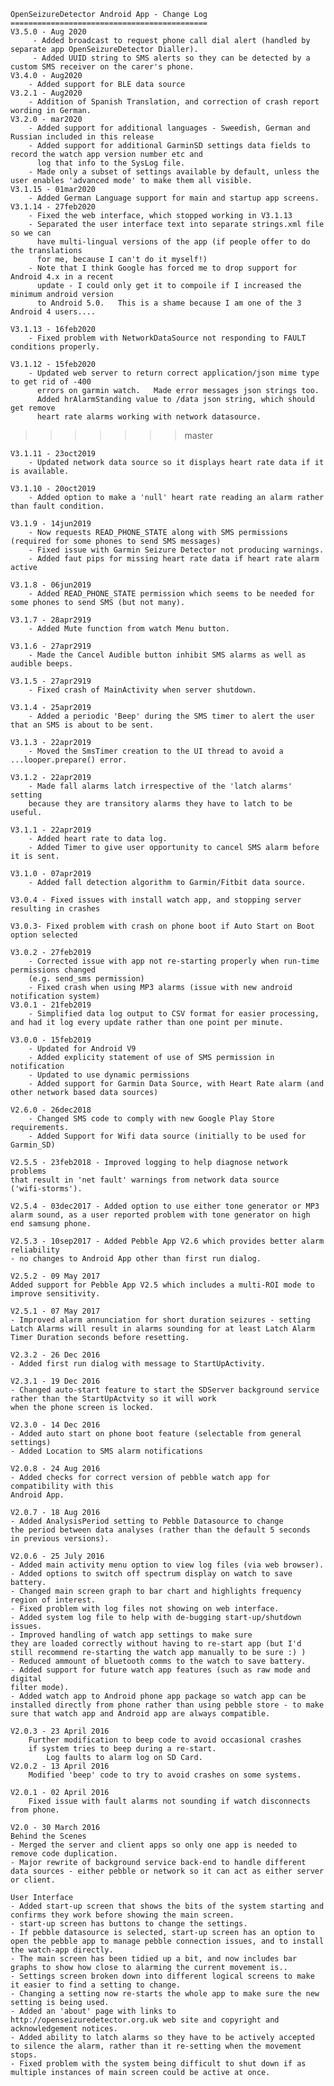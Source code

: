 	OpenSeizureDetector Android App - Change Log
	============================================
	V3.5.0 - Aug 2020
	     - Added broadcast to request phone call dial alert (handled by separate app OpenSeizureDetector Dialler).
	     - Added UUID string to SMS alerts so they can be detected by a custom SMS receiver on the carer's phone.
	V3.4.0 - Aug2020
	    - Added support for BLE data source
	V3.2.1 - Aug2020
		- Addition of Spanish Translation, and correction of crash report wording in German.
	V3.2.0 - mar2020
        - Added support for additional languages - Sweedish, German and Russian included in this release
        - Added support for additional GarminSD settings data fields to record the watch app version number etc and
          log that info to the SysLog file.
        - Made only a subset of settings available by default, unless the user enables 'advanced mode' to make them all visible.
    V3.1.15 - 01mar2020
        - Added German Language support for main and startup app screens.
    V3.1.14 - 27feb2020
        - Fixed the web interface, which stopped working in V3.1.13
        - Separated the user interface text into separate strings.xml file so we can
          have multi-lingual versions of the app (if people offer to do the translations
          for me, because I can't do it myself!)
        - Note that I think Google has forced me to drop support for Android 4.x in a recent
          update - I could only get it to compoile if I increased the minimum android version
          to Android 5.0.   This is a shame because I am one of the 3 Android 4 users....

	V3.1.13 - 16feb2020
	    - Fixed problem with NetworkDataSource not responding to FAULT conditions properly.

    V3.1.12 - 15feb2020
        - Updated web server to return correct application/json mime type to get rid of -400
          errors on garmin watch.   Made error messages json strings too.
          Added hrAlarmStanding value to /data json string, which should get remove
          heart rate alarms working with network datasource.
>>>>>>> master

    V3.1.11 - 23oct2019
        - Updated network data source so it displays heart rate data if it is available.

    V3.1.10 - 20oct2019
        - Added option to make a 'null' heart rate reading an alarm rather than fault condition.

    V3.1.9 - 14jun2019
        - Now requests READ_PHONE_STATE along with SMS permissions (required for some phones to send SMS messages)
        - Fixed issue with Garmin Seizure Detector not producing warnings.
        - Added faut pips for missing heart rate data if heart rate alarm active

    V3.1.8 - 06jun2019
        - Added READ_PHONE_STATE permission which seems to be needed for some phones to send SMS (but not many).

    V3.1.7 - 28apr2919
        - Added Mute function from watch Menu button.

    V3.1.6 - 27apr2919
        - Made the Cancel Audible button inhibit SMS alarms as well as audible beeps.

    V3.1.5 - 27apr2919
        - Fixed crash of MainActivity when server shutdown.

    V3.1.4 - 25apr2019
        - Added a periodic 'Beep' during the SMS timer to alert the user that an SMS is about to be sent.

    V3.1.3 - 22apr2019
        - Moved the SmsTimer creation to the UI thread to avoid a ...looper.prepare() error.

	V3.1.2 - 22apr2019
		- Made fall alarms latch irrespective of the 'latch alarms' setting
		because they are transitory alarms they have to latch to be useful.

	V3.1.1 - 22apr2019
        - Added heart rate to data log.
		- Added Timer to give user opportunity to cancel SMS alarm before it is sent.

    V3.1.0 - 07apr2019
        - Added fall detection algorithm to Garmin/Fitbit data source.

    V3.0.4 - Fixed issues with install watch app, and stopping server resulting in crashes

    V3.0.3- Fixed problem with crash on phone boot if Auto Start on Boot option selected

    V3.0.2 - 27feb2019
        - Corrected issue with app not re-starting properly when run-time permissions changed
        (e.g. send_sms permission)
        - Fixed crash when using MP3 alarms (issue with new android notification system)
	V3.0.1 - 21feb2019
		- Simplified data log output to CSV format for easier processing, and had it log every update rather than one point per minute.

	V3.0.0 - 15feb2019
        - Updated for Android V9
        - Added explicity statement of use of SMS permission in notification
        - Updated to use dynamic permissions
        - Added support for Garmin Data Source, with Heart Rate alarm (and other network based data sources)

    V2.6.0 - 26dec2018
        - Changed SMS code to comply with new Google Play Store requirements.
	    - Added Support for Wifi data source (initially to be used for Garmin_SD)

	V2.5.5 - 23feb2018 - Improved logging to help diagnose network problems
	that result in 'net fault' warnings from network data source
	('wifi-storms').

	V2.5.4 - 03dec2017 - Added option to use either tone generator or MP3 alarm sound, as a user reported problem with tone generator on high end samsung phone.

	V2.5.3 - 10sep2017 - Added Pebble App V2.6 which provides better alarm reliability 
	- no changes to Android App other than first run dialog.

	V2.5.2 - 09 May 2017
	Added support for Pebble App V2.5 which includes a multi-ROI mode to improve sensitivity.

    V2.5.1 - 07 May 2017
	- Improved alarm annunciation for short duration seizures - setting
	Latch Alarms will result in alarms sounding for at least Latch Alarm
	Timer Duration seconds before resetting.

    V2.3.2 - 26 Dec 2016
    - Added first run dialog with message to StartUpActivity.

    V2.3.1 - 19 Dec 2016
    - Changed auto-start feature to start the SDServer background service rather than the StartUpActvity so it will work
    when the phone screen is locked.

    V2.3.0 - 14 Dec 2016
	- Added auto start on phone boot feature (selectable from general settings)
	- Added Location to SMS alarm notifications

    V2.0.8 - 24 Aug 2016
    - Added checks for correct version of pebble watch app for compatibility with this
    Android App.

	V2.0.7 - 18 Aug 2016
	- Added AnalysisPeriod setting to Pebble Datasource to change
	the period between data analyses (rather than the default 5 seconds
	in previous versions).

	V2.0.6 - 25 July 2016
	- Added main activity menu option to view log files (via web browser).
	- Added options to switch off spectrum display on watch to save battery.
	- Changed main screen graph to bar chart and highlights frequency
	region of interest.
	- Fixed problem with log files not showing on web interface.
	- Added system log file to help with de-bugging start-up/shutdown issues.
	- Improved handling of watch app settings to make sure
	they are loaded correctly without having to re-start app (but I'd still recommend re-starting the watch app manually to be sure :) )
	- Reduced ammount of bluetooth comms to the watch to save battery.
	- Added support for future watch app features (such as raw mode and digital
	filter mode).
	- Added watch app to Android phone app package so watch app can be
	installed directly from phone rather than using pebble store - to make sure that watch app and Android app are always compatible.

	V2.0.3 - 23 April 2016
		Further modification to beep code to avoid occasional crashes
		if system tries to beep during a re-start.
	        Log faults to alarm log on SD Card.
	V2.0.2 - 13 April 2016
		Modified 'beep' code to try to avoid crashes on some systems.

	V2.0.1 - 02 April 2016
		Fixed issue with fault alarms not sounding if watch disconnects from phone.
	
	V2.0 - 30 March 2016
	Behind the Scenes
	- Merged the server and client apps so only one app is needed to remove code duplication.
	- Major rewrite of background service back-end to handle different data sources - either pebble or network so it can act as either server or client.

	User Interface
	- Added start-up screen that shows the bits of the system starting and confirms they work before showing the main screen.
	- start-up screen has buttons to change the settings.
	- If pebble datasource is selected, start-up screen has an option to
	open the pebble app to manage pebble connection issues, and to install the watch-app directly.
	- The main screen has been tidied up a bit, and now includes bar graphs to show how close to alarming the current movement is..
	- Settings screen broken down into different logical screens to make it easier to find a setting to change.
	- Changing a setting now re-starts the whole app to make sure the new setting is being used.
	- Added an 'about' page with links to http://openseizuredetector.org.uk web site and copyright and acknowledgement notices.
	- Added ability to latch alarms so they have to be actively accepted to silence the alarm, rather than it re-setting when the movement stops.
	- Fixed problem with the system being difficult to shut down if as multiple instances of main screen could be active at once.


	
